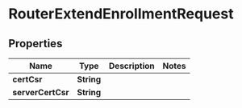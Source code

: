 

# RouterExtendEnrollmentRequest


## Properties

| Name | Type | Description | Notes |
|------------ | ------------- | ------------- | -------------|
|**certCsr** | **String** |  |  |
|**serverCertCsr** | **String** |  |  |



